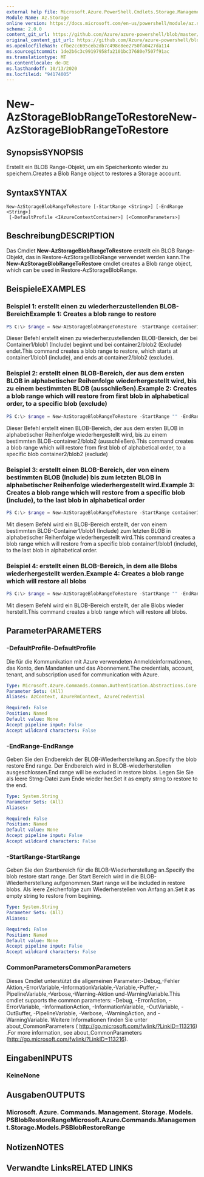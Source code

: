```yaml
---
external help file: Microsoft.Azure.PowerShell.Cmdlets.Storage.Management.dll-Help.xml
Module Name: Az.Storage
online version: https://docs.microsoft.com/en-us/powershell/module/az.storage/new-azstorageblobrangetorestore
schema: 2.0.0
content_git_url: https://github.com/Azure/azure-powershell/blob/master/src/Storage/Storage.Management/help/New-AzStorageBlobRangeToRestore.md
original_content_git_url: https://github.com/Azure/azure-powershell/blob/master/src/Storage/Storage.Management/help/New-AzStorageBlobRangeToRestore.md
ms.openlocfilehash: cfbe2cc695ceb2db7c498e8ee2750fa0427da114
ms.sourcegitcommit: 1de2b6c3c99197958fa2101bc37680e7507f91ac
ms.translationtype: MT
ms.contentlocale: de-DE
ms.lasthandoff: 10/13/2020
ms.locfileid: "94174005"
---
```

# <span data-ttu-id="ecf46-101">New-AzStorageBlobRangeToRestore</span><span class="sxs-lookup"><span data-stu-id="ecf46-101">New-AzStorageBlobRangeToRestore</span></span>

## <span data-ttu-id="ecf46-102">Synopsis</span><span class="sxs-lookup"><span data-stu-id="ecf46-102">SYNOPSIS</span></span>
<span data-ttu-id="ecf46-103">Erstellt ein BLOB Range-Objekt, um ein Speicherkonto wieder zu speichern.</span><span class="sxs-lookup"><span data-stu-id="ecf46-103">Creates a Blob Range object to restores a Storage account.</span></span>

## <span data-ttu-id="ecf46-104">Syntax</span><span class="sxs-lookup"><span data-stu-id="ecf46-104">SYNTAX</span></span>

```
New-AzStorageBlobRangeToRestore [-StartRange <String>] [-EndRange <String>]
 [-DefaultProfile <IAzureContextContainer>] [<CommonParameters>]
```

## <span data-ttu-id="ecf46-105">Beschreibung</span><span class="sxs-lookup"><span data-stu-id="ecf46-105">DESCRIPTION</span></span>
<span data-ttu-id="ecf46-106">Das Cmdlet **New-AzStorageBlobRangeToRestore** erstellt ein BLOB Range-Objekt, das in Restore-AzStorageBlobRange verwendet werden kann.</span><span class="sxs-lookup"><span data-stu-id="ecf46-106">The **New-AzStorageBlobRangeToRestore** cmdlet creates a Blob range object, which can be used in Restore-AzStorageBlobRange.</span></span>

## <span data-ttu-id="ecf46-107">Beispiele</span><span class="sxs-lookup"><span data-stu-id="ecf46-107">EXAMPLES</span></span>

### <span data-ttu-id="ecf46-108">Beispiel 1: erstellt einen zu wiederherzustellenden BLOB-Bereich</span><span class="sxs-lookup"><span data-stu-id="ecf46-108">Example 1: Creates a blob range to restore</span></span>
```powershell
PS C:\> $range = New-AzStorageBlobRangeToRestore -StartRange container1/blob1 -EndRange container2/blob2
```

<span data-ttu-id="ecf46-109">Dieser Befehl erstellt einen zu wiederherzustellenden BLOB-Bereich, der bei Container1/blob1 (Include) beginnt und bei container2/blob2 (Exclude) endet.</span><span class="sxs-lookup"><span data-stu-id="ecf46-109">This command creates a blob range to restore, which starts at container1/blob1 (include), and ends at container2/blob2 (exclude).</span></span>

### <span data-ttu-id="ecf46-110">Beispiel 2: erstellt einen BLOB-Bereich, der aus dem ersten BLOB in alphabetischer Reihenfolge wiederhergestellt wird, bis zu einem bestimmten BLOB (ausschließen).</span><span class="sxs-lookup"><span data-stu-id="ecf46-110">Example 2: Creates a blob range which will restore from first blob in alphabetical order, to a specific blob (exclude)</span></span>
```powershell
PS C:\> $range = New-AzStorageBlobRangeToRestore -StartRange "" -EndRange container2/blob2
```

<span data-ttu-id="ecf46-111">Dieser Befehl erstellt einen BLOB-Bereich, der aus dem ersten BLOB in alphabetischer Reihenfolge wiederhergestellt wird, bis zu einem bestimmten BLOB-container2/blob2 (ausschließen).</span><span class="sxs-lookup"><span data-stu-id="ecf46-111">This command creates a blob range which will restore from first blob of alphabetical order, to a specific blob container2/blob2 (exclude)</span></span>

### <span data-ttu-id="ecf46-112">Beispiel 3: erstellt einen BLOB-Bereich, der von einem bestimmten BLOB (Include) bis zum letzten BLOB in alphabetischer Reihenfolge wiederhergestellt wird.</span><span class="sxs-lookup"><span data-stu-id="ecf46-112">Example 3: Creates a blob range which will restore from a specific blob (include), to the last blob in alphabetical order</span></span>
```powershell
PS C:\> $range = New-AzStorageBlobRangeToRestore -StartRange container1/blob1 -EndRange ""
```

<span data-ttu-id="ecf46-113">Mit diesem Befehl wird ein BLOB-Bereich erstellt, der von einem bestimmten BLOB-Container1/blob1 (Include) zum letzten BLOB in alphabetischer Reihenfolge wiederhergestellt wird.</span><span class="sxs-lookup"><span data-stu-id="ecf46-113">This command creates a blob range which will restore from a specific blob container1/blob1 (include), to the last blob in alphabetical order.</span></span>

### <span data-ttu-id="ecf46-114">Beispiel 4: erstellt einen BLOB-Bereich, in dem alle Blobs wiederhergestellt werden.</span><span class="sxs-lookup"><span data-stu-id="ecf46-114">Example 4: Creates a blob range which will restore all blobs</span></span>
```powershell
PS C:\> $range = New-AzStorageBlobRangeToRestore -StartRange "" -EndRange ""
```

<span data-ttu-id="ecf46-115">Mit diesem Befehl wird ein BLOB-Bereich erstellt, der alle Blobs wieder herstellt.</span><span class="sxs-lookup"><span data-stu-id="ecf46-115">This command creates a blob range which will restore all blobs.</span></span>

## <span data-ttu-id="ecf46-116">Parameter</span><span class="sxs-lookup"><span data-stu-id="ecf46-116">PARAMETERS</span></span>

### <span data-ttu-id="ecf46-117">-DefaultProfile</span><span class="sxs-lookup"><span data-stu-id="ecf46-117">-DefaultProfile</span></span>
<span data-ttu-id="ecf46-118">Die für die Kommunikation mit Azure verwendeten Anmeldeinformationen, das Konto, den Mandanten und das Abonnement.</span><span class="sxs-lookup"><span data-stu-id="ecf46-118">The credentials, account, tenant, and subscription used for communication with Azure.</span></span>

```yaml
Type: Microsoft.Azure.Commands.Common.Authentication.Abstractions.Core.IAzureContextContainer
Parameter Sets: (All)
Aliases: AzContext, AzureRmContext, AzureCredential

Required: False
Position: Named
Default value: None
Accept pipeline input: False
Accept wildcard characters: False
```

### <span data-ttu-id="ecf46-119">-EndRange</span><span class="sxs-lookup"><span data-stu-id="ecf46-119">-EndRange</span></span>
<span data-ttu-id="ecf46-120">Geben Sie den Endbereich der BLOB-Wiederherstellung an.</span><span class="sxs-lookup"><span data-stu-id="ecf46-120">Specify the blob restore End range.</span></span>
<span data-ttu-id="ecf46-121">Der Endbereich wird in BLOB-wiederherstellen ausgeschlossen.</span><span class="sxs-lookup"><span data-stu-id="ecf46-121">End range will be excluded in restore blobs.</span></span>
<span data-ttu-id="ecf46-122">Legen Sie Sie als leere Strng-Datei zum Ende wieder her.</span><span class="sxs-lookup"><span data-stu-id="ecf46-122">Set it as empty strng to restore to the end.</span></span>

```yaml
Type: System.String
Parameter Sets: (All)
Aliases:

Required: False
Position: Named
Default value: None
Accept pipeline input: False
Accept wildcard characters: False
```

### <span data-ttu-id="ecf46-123">-StartRange</span><span class="sxs-lookup"><span data-stu-id="ecf46-123">-StartRange</span></span>
<span data-ttu-id="ecf46-124">Geben Sie den Startbereich für die BLOB-Wiederherstellung an.</span><span class="sxs-lookup"><span data-stu-id="ecf46-124">Specify the blob restore start range.</span></span>
<span data-ttu-id="ecf46-125">Der Start Bereich wird in die BLOB-Wiederherstellung aufgenommen.</span><span class="sxs-lookup"><span data-stu-id="ecf46-125">Start range will be included in restore blobs.</span></span>
<span data-ttu-id="ecf46-126">Als leere Zeichenfolge zum Wiederherstellen von Anfang an.</span><span class="sxs-lookup"><span data-stu-id="ecf46-126">Set it as empty string to restore from begining.</span></span>

```yaml
Type: System.String
Parameter Sets: (All)
Aliases:

Required: False
Position: Named
Default value: None
Accept pipeline input: False
Accept wildcard characters: False
```

### <span data-ttu-id="ecf46-127">CommonParameters</span><span class="sxs-lookup"><span data-stu-id="ecf46-127">CommonParameters</span></span>
<span data-ttu-id="ecf46-128">Dieses Cmdlet unterstützt die allgemeinen Parameter:-Debug,-Fehler Aktion,-ErrorVariable,-InformationVariable,-Variable,-Puffer,-PipelineVariable,-Verbose,-Warning-Aktion und-WarningVariable.</span><span class="sxs-lookup"><span data-stu-id="ecf46-128">This cmdlet supports the common parameters: -Debug, -ErrorAction, -ErrorVariable, -InformationAction, -InformationVariable, -OutVariable, -OutBuffer, -PipelineVariable, -Verbose, -WarningAction, and -WarningVariable.</span></span> <span data-ttu-id="ecf46-129">Weitere Informationen finden Sie unter about_CommonParameters ( http://go.microsoft.com/fwlink/?LinkID=113216) .</span><span class="sxs-lookup"><span data-stu-id="ecf46-129">For more information, see about_CommonParameters (http://go.microsoft.com/fwlink/?LinkID=113216).</span></span>

## <span data-ttu-id="ecf46-130">Eingaben</span><span class="sxs-lookup"><span data-stu-id="ecf46-130">INPUTS</span></span>

### <span data-ttu-id="ecf46-131">Keine</span><span class="sxs-lookup"><span data-stu-id="ecf46-131">None</span></span>

## <span data-ttu-id="ecf46-132">Ausgaben</span><span class="sxs-lookup"><span data-stu-id="ecf46-132">OUTPUTS</span></span>

### <span data-ttu-id="ecf46-133">Microsoft. Azure. Commands. Management. Storage. Models. PSBlobRestoreRange</span><span class="sxs-lookup"><span data-stu-id="ecf46-133">Microsoft.Azure.Commands.Management.Storage.Models.PSBlobRestoreRange</span></span>

## <span data-ttu-id="ecf46-134">Notizen</span><span class="sxs-lookup"><span data-stu-id="ecf46-134">NOTES</span></span>

## <span data-ttu-id="ecf46-135">Verwandte Links</span><span class="sxs-lookup"><span data-stu-id="ecf46-135">RELATED LINKS</span></span>
